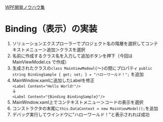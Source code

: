 [WPF開発ノウハウ集](../index.md)
# Binding（表示）の実装

1. ソリューションエクスプローラーでプロジェクト名の階層を選択してコンテキストメニュー＞追加＞クラスを選択<br/>
2. 名前に作成するクラス名を入力して追加ボタンを押下（今回は MainViewModel.cs で作成）<br/>
3. 生成されたクラスの```class MainViewModewl{```〜```}```の間にプロパティ
```public string BindingSample { get; set; } = "ハローワールド！";``` を追加<br/>
4. MainWindow.xamlに追加したLabelを修正<br/>```<Label Content="Hello World!"/>```<br/>↓<br/>```<Label Content="{Binding BindingSample}"/>```<br/>
5. MainWindow.xaml上でコンテキストメニュー＞コードの表示を選択<br/>
6. コンストラクタの末尾に```this.DataContext = new MainViewModel();```を追加<br/>
7. デバッグ実行してウインドウに"ハローワールド！"と表示されれば成功
